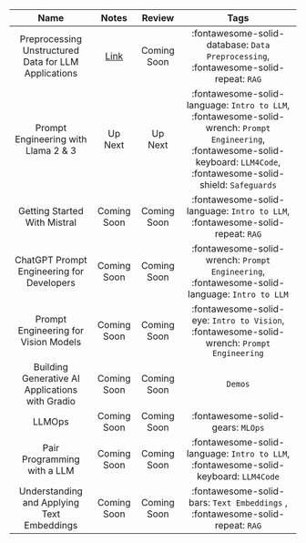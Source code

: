 | **Name** | **Notes** | **Review** | **Tags** |
|:---:|:---:|:---:|:---:|
| Preprocessing Unstructured Data for LLM Applications | [Link](notes/preprocessing-unstructured-data-for-llm-applications.md) | Coming Soon | :fontawesome-solid-database: `Data Preprocessing`, :fontawesome-solid-repeat: `RAG` |
| Prompt Engineering with Llama 2 &amp; 3 | Up Next | Up Next | :fontawesome-solid-language: `Intro to LLM`, :fontawesome-solid-wrench: `Prompt Engineering`, :fontawesome-solid-keyboard: `LLM4Code`, :fontawesome-solid-shield: `Safeguards` |
| Getting Started With Mistral | Coming Soon | Coming Soon | :fontawesome-solid-language: `Intro to LLM`, :fontawesome-solid-repeat: `RAG` |
| ChatGPT Prompt Engineering for Developers | Coming Soon | Coming Soon | :fontawesome-solid-wrench: `Prompt Engineering`, :fontawesome-solid-language: `Intro to LLM`|
| Prompt Engineering for Vision Models | Coming Soon | Coming Soon | :fontawesome-solid-eye: `Intro to Vision`, :fontawesome-solid-wrench: `Prompt Engineering` |
| Building Generative AI Applications with Gradio | Coming Soon | Coming Soon | `Demos` |
| LLMOps | Coming Soon | Coming Soon |:fontawesome-solid-gears: `MLOps` |
| Pair Programming with a LLM | Coming Soon | Coming Soon | :fontawesome-solid-language: `Intro to LLM`, :fontawesome-solid-keyboard: `LLM4Code` |
| Understanding and Applying Text Embeddings | Coming Soon | Coming Soon | :fontawesome-solid-bars: `Text Embeddings` , :fontawesome-solid-repeat: `RAG`|
